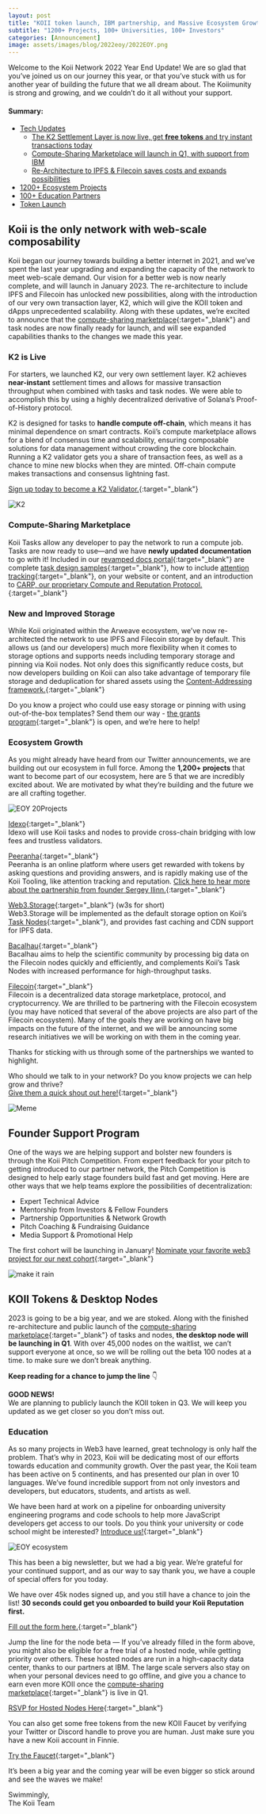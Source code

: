 ```yaml
---
layout: post
title: "KOII token launch, IBM partnership, and Massive Ecosystem Growth"
subtitle: "1200+ Projects, 100+ Universities, 100+ Investors"
categories: [Announcement]
image: assets/images/blog/2022eoy/2022EOY.png
---
```


Welcome to the Koii Network 2022 Year End Update! We are so glad that you’ve joined us on our journey this year, or that you’ve stuck with us for another year of building the future that we all dream about. The Koiimunity is strong and growing, and we couldn’t do it all without your support.

#### Summary:

- [Tech Updates](#tech_updates)
  - [The K2 Settlement Layer is now live, get **free tokens** and try instant transactions today](#k2_live)
  - [Compute-Sharing Marketplace will launch in Q1, with support from IBM](#compute_sharing)
  - [Re-Architecture to IPFS & Filecoin saves costs and expands possibilities](#improve)
- [1200+ Ecosystem Projects](#Ecosystem_Growth)
- [100+ Education Partners](#Education)
- [Token Launch](#KOII_Tokens)

## Koii is the only network with web-scale composability <span id="tech_updates"></span>

Koii began our journey towards building a better internet in 2021, and we’ve spent the last year upgrading and expanding the capacity of the network to meet web-scale demand. Our vision for a better web is now nearly complete, and will launch in January 2023. The re-architecture to include IPFS and Filecoin has unlocked new possibilities, along with the introduction of our very own transaction layer, K2, which will give the KOII token and dApps unprecedented scalability. Along with these updates, we’re excited to announce that the [compute-sharing marketplace](https://docs.koii.network/earning-koii/compute-sharing-marketplace){:target="\_blank"} and task nodes are now finally ready for launch, and will see expanded capabilities thanks to the changes we made this year.

### K2 is Live <span id="k2_live"></span>

For starters, we launched K2, our very own settlement layer. K2 achieves **near-instant** settlement times and allows for massive transaction throughput when combined with tasks and task nodes. We were able to accomplish this by using a highly decentralized derivative of Solana’s Proof-of-History protocol.

K2 is designed for tasks to **handle compute off-chain**, which means it has minimal dependence on smart contracts. Koii’s compute marketplace allows for a blend of consensus time and scalability, ensuring composable solutions for data management without crowding the core blockchain. Running a K2 validator gets you a share of transaction fees, as well as a chance to mine new blocks when they are minted. Off-chain compute makes transactions and consensus lightning fast.

[Sign up today to become a K2 Validator.](https://share.hsforms.com/1TBLW2c-gTHWusadfGZ8uGQc20dg){:target="\_blank"}

![K2](/assets/images/blog/2022eoy/k2%20graphic.png)

### Compute-Sharing Marketplace <span id="compute_sharing"></span>

Koii Tasks allow any developer to pay the network to run a compute job. Tasks are now ready to use—and we have **newly updated documentation** to go with it! Included in our [revamped docs portal](https://docs.koii.network/){:target="\_blank"} are complete [task design samples](https://docs.koii.network/microservices-and-tasks/quote-of-the-day-example-task){:target="\_blank"}, how to include [attention tracking](https://docs.koii.network/earning-koii/attention-mining){:target="\_blank"}, on your website or content, and an introduction to [CARP, our proprietary Compute and Reputation Protocol.](https://docs.koii.network/){:target="\_blank"}

### New and Improved Storage <span id="improve"></span>

While Koii originated within the Arweave ecosystem, we’ve now re-architected the network to use IPFS and Filecoin storage by default. This allows us (and our developers) much more flexibility when it comes to storage options and supports needs including temporary storage and pinning via Koii nodes. Not only does this significantly reduce costs, but now developers building on Koii can also take advantage of temporary file storage and deduplication for shared assets using the [Content-Addressing framework.](https://docs.ipfs.io/concepts/content-addressing/){:target="\_blank"}

Do you know a project who could use easy storage or pinning with using out-of-the-box templates? Send them our way - [the grants program](https://blog.koii.network/The-Koii-Grant-Program-Set-for-Launch/){:target="\_blank"} is open, and we’re here to help!

### Ecosystem Growth <span id="Ecosystem_Growth"></span>

As you might already have heard from our Twitter announcements, we are building out our ecosystem in full force. Among the **1,200+ projects** that want to become part of our ecosystem, here are 5 that we are incredibly excited about. We are motivated by what they’re building and the future we are all crafting together.

![EOY 20Projects](/assets/images/blog/2022eoy/EOY%20Projects.png)

[Idexo](https://idexo.com/){:target="\_blank"}<br/>
Idexo will use Koii tasks and nodes to provide cross-chain bridging with low fees and trustless validators.

[Peeranha](https://peeranha.io/){:target="\_blank"}<br/>
Peeranha is an online platform where users get rewarded with tokens by asking questions and providing answers, and is rapidly making use of the Koii Tooling, like attention tracking and reputation. [Click here to hear more about the partnership from founder Sergey Ilinn.](https://twitter.com/Peeranhaio/status/1598739683143319552?s=20&t=6gtxYVvsOiyKs9c6WNe9Mw){:target="\_blank"}

[Web3.Storage](https://web3.storage/){:target="\_blank"} (w3s for short)<br/>
Web3.Storage will be implemented as the default storage option on Koii’s [Task Nodes](https://docs.koii.network/microservices-and-tasks/what-are-tasks){:target="\_blank"}, and provides fast caching and CDN support for IPFS data.

[Bacalhau](https://www.bacalhau.org/){:target="\_blank"}<br/>
Bacalhau aims to help the scientific community by processing big data on the Filecoin nodes quickly and efficiently, and complements Koii’s Task Nodes with increased performance for high-throughput tasks.

[Filecoin](https://filecoin.io/){:target="\_blank"}<br/>
Filecoin is a decentralized data storage marketplace, protocol, and cryptocurrency. We are thrilled to be partnering with the Filecoin ecosystem (you may have noticed that several of the above projects are also part of the Filecoin ecosystem). Many of the goals they are working on have big impacts on the future of the internet, and we will be announcing some research initiatives we will be working on with them in the coming year.

Thanks for sticking with us through some of the partnerships we wanted to highlight.

Who should we talk to in your network? Do you know projects we can help grow and thrive?<br/>
[Give them a quick shout out here!](https://share.hsforms.com/1FkZh4r_qT3uZcD-x14moygc20dg){:target="\_blank"}

![Meme](/assets/images/blog/2022eoy/Meme%20newsletter.png)

## Founder Support Program

One of the ways we are helping support and bolster new founders is through the Koii Pitch Competition. From expert feedback for your pitch to getting introduced to our partner network, the Pitch Competition is designed to help early stage founders build fast and get moving. Here are other ways that we help teams explore the possibilities of decentralization:

- Expert Technical Advice
- Mentorship from Investors & Fellow Founders
- Partnership Opportunities & Network Growth
- Pitch Coaching & Fundraising Guidance
- Media Support & Promotional Help

The first cohort will be launching in January! [Nominate your favorite web3 project for our next cohort](https://share.hsforms.com/1FkZh4r_qT3uZcD-x14moygc20dg){:target="\_blank"}

![make it rain](/assets/images/blog/2022eoy/make%20it%20rain%20FINNIE.gif)

## KOII Tokens & Desktop Nodes <span id="KOII_Tokens"></span>

2023 is going to be a big year, and we are stoked. Along with the finished re-architecture and public launch of the [compute-sharing marketplace](https://docs.koii.network/earning-koii/compute-sharing-marketplace){:target="\_blank"} of tasks and nodes, **the desktop node will be launching in Q1**. With over 45,000 nodes on the waitlist, we can’t support everyone at once, so we will be rolling out the beta 100 nodes at a time. to make sure we don’t break anything.

**Keep reading for a chance to jump the line** 👇

**GOOD NEWS!**<br/>
We are planning to publicly launch the KOII token in Q3. We will keep you updated as we get closer so you don’t miss out.

### Education <span id="Education"></span>

As so many projects in Web3 have learned, great technology is only half the problem. That’s why in 2023, Koii will be dedicating most of our efforts towards education and community growth. Over the past year, the Koii team has been active on 5 continents, and has presented our plan in over 10 languages. We’ve found incredible support from not only investors and developers, but educators, students, and artists as well.

We have been hard at work on a pipeline for onboarding university engineering programs and code schools to help more JavaScript developers get access to our tools. Do you think your university or code school might be interested? [Introduce us!](https://share.hsforms.com/1nnHVLe4DT8OiVcv75-QDSwc20dg){:target="\_blank"}

![EOY ecosystem](/assets/images/blog/2022eoy/EOY%20Ecosystem.png)

This has been a big newsletter, but we had a big year. We’re grateful for your continued support, and as our way to say thank you, we have a couple of special offers for you today.

We have over 45k nodes signed up, and you still have a chance to join the list! **30 seconds could get you onboarded to build your Koii Reputation first.**

[Fill out the form here.](https://share.hsforms.com/1kLtk8rfURZ-HY2xnKRTfCgc20dg){:target="\_blank"}

Jump the line for the node beta — If you’ve already filled in the form above, you might also be eligible for a free trial of a hosted node, while getting priority over others. These hosted nodes are run in a high-capacity data center, thanks to our partners at IBM. The large scale servers also stay on when your personal devices need to go offline, and give you a chance to earn even more KOII once the [compute-sharing marketplace](https://docs.koii.network/earning-koii/compute-sharing-marketplace){:target="\_blank"} is live in Q1.

[RSVP for Hosted Nodes Here](https://share.hsforms.com/1VczoingXQQKB2ExR3PXouAc20dg){:target="\_blank"}

You can also get some free tokens from the new KOII Faucet by verifying your Twitter or Discord handle to prove you are human. Just make sure you have a new Koii account in Finnie.

[Try the Faucet](https://koii.me/faucet){:target="\_blank"}

It’s been a big year and the coming year will be even bigger so stick around and see the waves we make!

Swimmingly,<br/>
The Koii Team
